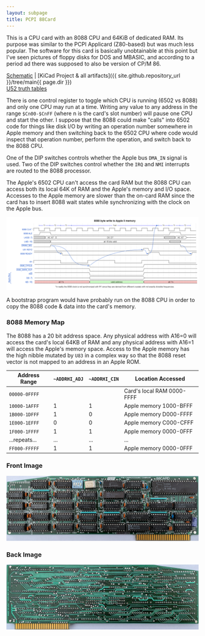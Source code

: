 ```yaml
---
layout: subpage
title: PCPI 88Card
---
```

This is a CPU card with an 8088 CPU and 64KiB of dedicated RAM. Its purpose was similar to the PCPI Applicard
(Z80-based) but was much less popular. The software for this card is basically unobtainable at this point but
I've seen pictures of floppy disks for DOS and MBASIC, and according to a period ad there was supposed to also
be version of CP/M 86.

[Schematic](Schematic.pdf) | [KiCad Project & all artifacts]({{ site.github.repository_url }}/tree/main{{ page.dir }})  
[U52 truth tables](PAL12L6_U52_tables.md)

There is one control register to toggle which CPU is running (6502 vs 8088) and only one CPU may run at a time. Writing
any value to any address in the range `$Cn00-$CnFF` (where n is the card's slot number) will pause one CPU and start
the other. I suppose that the 8088 could make "calls" into 6502 code for things like disk I/O by writing an operation
number somewhere in Apple memory and then switching back to the 6502 CPU where code would inspect that operation number,
perform the operation, and switch back to the 8088 CPU.

One of the DIP switches controls whether the Apple bus `DMA_IN` signal is used. Two of the DIP switches control whether
the `IRQ` and `NMI` interrupts are routed to the 8088 processor.

The Apple's 6502 CPU can't access the card RAM but the 8088 CPU can access both its local 64K of RAM and the Apple's
memory and I/O space. Accesses to the Apple memory are slower than the on-card RAM since the card has to insert 8088
wait states while synchronizing with the clock on the Apple bus.

![Timing diagram for an Apple memory write](8088_byte_write_to_apple_memory.png)

A bootstrap program would have probably run on the 8088 CPU in order to copy the 8088 code & data into the card's memory.


### 8088 Memory Map

The 8088 has a 20 bit address space. Any physical address with A16=0 will access the card's local 64KB of RAM and any
physical address with A16=1 will access the Apple's memory space. Access to the Apple memory has the high nibble mutated
by `U83` in a complex way so that the 8088 reset vector is not mapped to an address in an Apple ROM.

| Address Range | `~ADDRHI_ADJ` | `~ADDRHI_CIN` | Location Accessed          | 
| ------------- | ------------- | ------------- | -------------------------- |
| `00000-0FFFF` |               |               | Card's local RAM 0000-FFFF |
| `10000-1AFFF` |       1       |       1       | Apple memory 1000-BFFF     |
| `1B000-1DFFF` |       1       |       0       | Apple memory D000-FFFF     |
| `1E000-1EFFF` |       0       |       0       | Apple memory C000-CFFF     |
| `1F000-1FFFF` |       1       |       1       | Apple memory 0000-0FFF     |
| ...repeats... |      ...      |      ...      | ...                        |
| `FF000-FFFFF` |       1       |       1       | Apple memory 0000-0FFF     |


### Front Image

![front](front.jpg)

### Back Image

![back](back.jpg)
